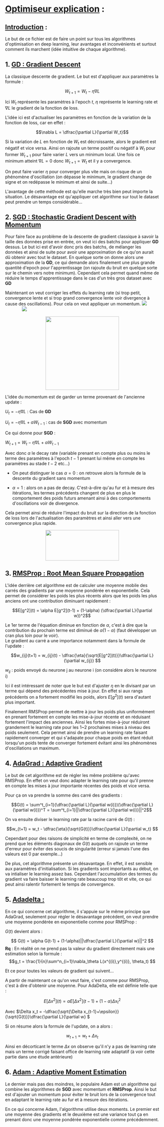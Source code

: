 # <u><b>Optimiseur explication</u> :</b>

## <u>Introduction</u> :

Le but de ce fichier est de faire un point sur tous les algorithmes d'optimisation en deep learning, leur avantages et inconvénients et surtout comment ils marchent (idée intuitive de chaque algorithme).

## 1. <u>GD : Gradient Descent</u>

La classique descente de gradient. Le but est d'appliquer aux paramètres la formule : 

$$W_{t+1} = W_{t} - \eta\nabla L$$

Ici $W_t$ représente les paramètres à l'epoch $t$, $\eta$ représente le learning rate et $\nabla L$ le gradient de la fonction de loss.

L'idée ici est d'actualiser les paramètres en fonction de la variation de la fonction de loss, car en effet :

$$\nabla L = \dfrac{\partial L}{\partial W_t}$$

Si la variation de $L$ en fonction de $W_t$ est décroissante, alors le gradient est négatif et vice versa. Ainsi on rajoute un terme positif ou négatif à $W_t$ pour former $W_{t+1}$ pour faire varier $L$ vers un minimum local. Une fois ce minimum atteint $\nabla L = 0$ donc $W_{t+1} = W_t$ et il y a convergence.

On peut faire varier $\eta$ pour converger plus vite mais on risque de un phénomène d'oscillation (on dépasse le minimum, le gradient change de signe et on redépasse le minimum et ainsi de suite...)

L'avantage de cette méthode est qu'elle marche très bien peut importe la situation. Le désavantage est qu'appliquer cet algorithme sur tout le dataset peut prendre un temps considérable...

## 2. <u>SGD : Stochastic Gradient Descent with Momentum</u>

Pour faire face au problème de la descente de gradient classique à savoir la taille des données prise en entrée, on veut ici des batchs pour appliquer **GD** dessus. Le but ici est d'avoir donc pris des batchs, de mélanger les données et ainsi de suite pour avoir une approximation de ce qu'on aurait dû obtenir avec tout le dataset. En quelque sorte on donne alors une approximation de la **GD**, ce qui demande alors finalement une plus grande quantité d'epoch pour l'apprentissage (on rajoute du bruit en quelque sorte sur le chemin vers notre minimum). Cependant cela permet quand même de réduire le temps d'apprentissage dans le cas d'un très gros dataset avec **GD**

Maintenant on veut corriger les effets du learning rate (si trop petit, convergence lente et si trop grand convergence lente voir divergence à cause des oscillations). Pour cela on veut appliquer un momentum.
![](Optimiseur_image/oscillation_conv.png) &nbsp;&nbsp;&nbsp;&nbsp;&nbsp;&nbsp;&nbsp;&nbsp;&nbsp;&nbsp;&nbsp;&nbsp;&nbsp;
![](Optimiseur_image/low_learning_rate.png)

<p align="center">
  <img width="240" height="240" src="Optimiseur_image/oscillation_div.png">
</p> 


L'idée du momentum est de garder un terme provenant de l'ancienne update :

$U_{t} = -\eta\nabla L$ : Cas de **GD** 

$U_{t} = -\eta\nabla L + \alpha W_{t-1}$ : cas de **SGD** avec momentum

Ce qui donne pour **SGD** : 

$W_{t+1} = W_t - \eta\nabla L + \alpha W_{t-1}$

Avec donc $\alpha$ le decay rate (variable prenant en compte plus ou moins le terme des paramètres à l'epoch $t-1$ prenant lui même en compte les paramètres au stade $t-2$ etc...)

- On peut distinguer le cas $\alpha = 0$ : on retrouve alors la formule de la descente du gradient sans momentum

- $\alpha = 1$ : alors on a pas de decay. C'est-à-dire qu'au fur et à mesure des itérations, les termes précédents changent de plus en plus le comportement des poids futurs amenant ainsi à des comportements d'oscillations voir de divergence.

Cela permet ainsi de réduire l'impact du bruit sur la direction de la fonction de loss lors de l'actualisation des paramètres et ainsi aller vers une convergence plus rapide.

<p align="center">
  <img width="240" height="100" src="Optimiseur_image/chemin_decay.png">
</p> 

## 3. <u>RMSProp : Root Mean Square Propagation</u> 

L'idée derrière cet algorithme est de calculer une moyenne mobile des carrés des gradients par une moyenne pondérée en exponentielle. Cela permet de considérer les poids les plus récents alors que les poids les plus anciens ont une contribution diminuant rapidement : 

$$E[g^2](t) = \alpha E[g^2](t-1) + (1-\alpha) (\dfrac{\partial L}{\partial w})^2$$

Le 1er terme de l'équation diminue en fonction de $\alpha$, c'est à dire que la contribution du prochain terme est diminué de $\alpha(1-\alpha)$ (faut développer un cran plus loin pour le voir). \
Le gradient au carré a une importance notamment dans la formule de l'update :

$$w_{ij}(t+1) = w_{ij}(t) - \dfrac{\eta}{\sqrt{E[g^2](t)}}\dfrac{\partial L}{\partial w_{ij}} $$

$w_{ij}$ : poids envoyé du neurone j au neurone i (on considère alors le neurone i)

Ici il est intéressant de noter que le but est d'ajuster $\eta$ en le divisant par un terme qui dépend des précédentes mise à jour. En effet si aux rangs précédents on a fortement modifié les poids, alors $E[g^2](t)$ sera d'autant plus important.

Finalement RMSProp permet de mettre à jour les poids plus uniformément en prenant fortement en compte les mise-à-jour récente et en réduisant fortement l'impact des anciennes. Ainsi les fortes mise-à-jour réduiront grandement le learning rate pour les 1~2 prochaines mises à niveau des poids seulement. Cela permet ainsi de prendre un learning rate faisant rapidement converger et qui s'adapate pour chaque poids en étant réduit lorsqu'un poids tente de converger fortement évitant ainsi les phénomènes d'oscillations un maximum.


## 4. <u>AdaGrad : Adaptive Gradient</u> 

Le but de cet algorithme est de régler les même problème qu'avec RMSProp. En effet on veut donc adapter le learning rate pour qu'il prenne en compte les mises à jour importante récentes des poids et vice versa.

Pour ça on va prendre la somme des carré des gradients :

$$G(t) = \sum^t_{i=1}(\dfrac{\partial L}{\partial w(i)})(\dfrac{\partial L}{\partial w(i)})^T = \sum^t_{i=1}||\dfrac{\partial L}{\partial w(i)}||^2$$

On va ensuite diviser le learning rate par la racine carré de $G(t)$ :

$$w_{t+1} = w_t - \dfrac{\eta}{\sqrt{G(t)}}\dfrac{\partial L}{\partial w_t} $$

Cependant pour des raisons de simplicité en terme de complexité, on ne prend que les éléments diagonaux de $G(t)$ auquels on rajoute un terme d'erreur pour éviter des soucis de singularité (erreur si jamais l'une des valeurs est 0 par exemple...)

De plus, cet algorithme présente un désavantage. En effet, il est sensible aux paramètres d'initialisation. Si les gradients sont importants au début, on va intialiser le learning assez bas. Cependant l'accumulation des termes du gradient va faire baisser le learning rate beaucoup trop tôt et vite, ce qui peut ainsi ralentir fortement le temps de convergence.

## 5. <u>Adadelta : </u> 

En ce qui concerne cet algorithme, il s'appuie sur le même principe que AdaGrad, seulement pour régler le désavantage précédent, on veut prendre une moyenne pondérée en exponentielle comme pour RMSProp :

$G(t)$ devient alors :

$$ G(t) = \alpha G(t-1) + (1-\alpha)||\dfrac{\partial L}{\partial w}||^2 $$ 
**Rq** : En réalité on ne prend pas la valeur du gradient directement mais une estimation selon la formule : $$g_t = \frac{1}{n}\sum^n_{i=1}\nabla_\theta L(x^{(i)},y^{(i)}, \theta_t) $$

Et ce pour toutes les valeurs de gradient qui suivent...

A partir de maintenant ce qu'on veut faire, c'est comme pour RMSProp, c'est à dire d'obtenir une moyenne. Pour AdaDelta, elle est définie telle que :

$$ E[\Delta x^2](t) = \alpha E[\Delta x^2](t-1) + (1 - \alpha)\Delta x^2_t  $$

Avec $\Delta x_t = -\dfrac{\sqrt{\Delta x_{t-1}+\epsilon}}{\sqrt{G(t)}}\dfrac{\partial L}{\partial w} $

Si on résume alors la formule de l'update, on a alors :

$$ w_{t+1} = w_t + \Delta x_t $$

Ainsi en décorticant le terme $\Delta x$ on observe qu'il n'y a pas de learning rate mais un terme corrigé faisant office de learning rate adaptatif (à voir cette partie dans une étude antérieure)

## 6. <u>Adam : Adaptive Moment Estimation</u> 

Le dernier mais pas des moindres, le populaire Adam est un algorithme qui combine les algorithmes de **SGD** avec momentum et **RMSProp**. Ainsi le but est d'ajouter un momentum pour éviter le bruit lors de la convergence tout en adaptant le learning rate au fur et à mesure des itérations.

En ce qui concerne Adam, l'algorithme utilise deux moments. Le premier est une moyenne des gradients et le deuxième est une variance tout ça en prenant donc une moyenne pondérée exponentielle comme précédemment.